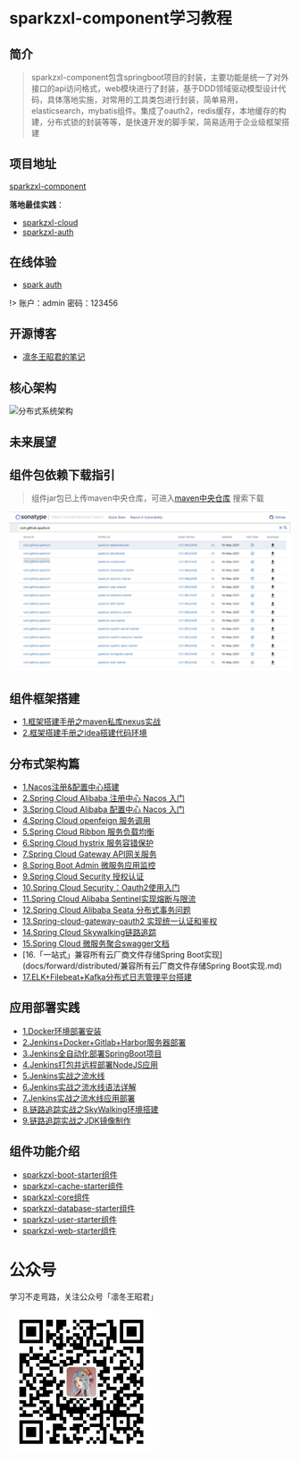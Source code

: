 # sparkzxl-component学习教程

## 简介

> sparkzxl-component包含springboot项目的封装，主要功能是统一了对外接口的api访问格式，web模块进行了封装，基于DDD领域驱动模型设计代码，具体落地实施，对常用的工具类包进行封装，简单易用，elasticsearch，mybatis组件。集成了oauth2，redis缓存，本地缓存的构建，分布式锁的封装等等，是快速开发的脚手架，简易适用于企业级框架搭建

## 项目地址

[sparkzxl-component](https://github.com/sparkzxl/sparkzxl-component.git)

**落地最佳实践**：

- [sparkzxl-cloud](https://github.com/sparkzxl/sparkzxl-cloud.git)
- [sparkzxl-auth](https://github.com/sparkzxl/sparkzxl-auth.git)

## 在线体验

- [spark auth](http://119.45.182.28:3000/login)

!> 账户：admin 密码：123456

## 开源博客

- [凛冬王昭君的笔记](https://www.sparksys.top)

## 核心架构

![分布式系统架构](https://oss.sparksys.top/sparkzxl-component/distributed-architecture.jpg)

## 未来展望

## 组件包依赖下载指引

> 组件jar包已上传maven中央仓库，可进入[maven中央仓库](https://search.maven.org/) 搜索下载

![nexus-compoment.png](docs/images/nexus-compoment.png)

## 组件框架搭建

- [1.框架搭建手册之maven私库nexus实战](docs/forward/framework/框架搭建手册之maven私库nexus实战.md)
- [2.框架搭建手册之idea搭建代码环境](docs/forward/framework/框架搭建手册之idea搭建代码环境.md)

## 分布式架构篇

- [1.Nacos注册&配置中心搭建](docs/forward/distributed/分布式架构之Nacos注册&配置中心搭建.md)
- [2.Spring Cloud Alibaba 注册中心 Nacos 入门](docs/forward/distributed/分布式架构之SpringCloudAlibaba注册中心Nacos入门.md)
- [3.Spring Cloud Alibaba 配置中心 Nacos 入门](docs/forward/distributed/分布式架构之SpringCloudAlibaba配置中心Nacos入门.md)
- [4.Spring Cloud openfeign 服务调用](docs/forward/222)
- [5.Spring Cloud Ribbon 服务负载均衡](docs/forward/222)
- [6.Spring Cloud hystrix 服务容错保护](docs/forward/222)
- [7.Spring Cloud Gateway API网关服务](docs/forward/222)
- [8.Spring Boot Admin 微服务应用监控](docs/forward/222)
- [9.Spring Cloud Security 授权认证](docs/forward/222)
- [10.Spring Cloud Security：Oauth2使用入门](docs/forward/222)
- [11.Spring Cloud Alibaba Sentinel实现熔断与限流](docs/forward/222)
- [12.Spring Cloud Alibaba Seata 分布式事务问题](docs/forward/222)
- [13.Spring-cloud-gateway-oauth2 实现统一认证和鉴权](docs/forward/222)
- [14.Spring Cloud Skywalking链路追踪](docs/forward/222)
- [15.Spring Cloud 微服务聚合swagger文档](docs/forward/222)
- [16.「一站式」兼容所有云厂商文件存储Spring Boot实现](docs/forward/distributed/兼容所有云厂商文件存储Spring Boot实现.md)
- [17.ELK+Filebeat+Kafka分布式日志管理平台搭建](docs/forward/distributed/分布式架构之ELK+Filebeat+Kafka分布式日志管理平台搭建.md)

## 应用部署实践

- [1.Docker环境部署安装](docs/forward/deploy/Docker环境部署安装.md)
- [2.Jenkins+Docker+Gitlab+Harbor服务器部署](docs/forward/deploy/Jenkins+Docker+Gitlab+Harbor服务器部署.md)
- [3.Jenkins全自动化部署SpringBoot项目](docs/forward/deploy/Jenkins全自动化部署SpringBoot项目.md)
- [4.Jenkins打包并远程部署NodeJS应用](docs/forward/deploy/Jenkins打包并远程部署NodeJS应用.md)
- [5.Jenkins实战之流水线](docs/forward/deploy/Jenkins实战之流水线.md)
- [6.Jenkins实战之流水线语法详解](docs/forward/deploy/Jenkins实战之流水线语法详解.md)
- [7.Jenkins实战之流水线应用部署](docs/forward/deploy/Jenkins实战之流水线应用部署.md)
- [8.链路追踪实战之SkyWalking环境搭建](docs/forward/distributed/链路追踪实战之SkyWalking环境搭建.md)
- [9.链路追踪实战之JDK镜像制作](docs/forward/distributed/链路追踪实战之JDK镜像制作.md)

## 组件功能介绍

- [sparkzxl-boot-starter组件](docs/forward/component/sparkzxl-boot.md)
- [sparkzxl-cache-starter组件](docs/forward/component/sparkzxl-cache.md)
- [sparkzxl-core组件](docs/forward/component/sparkzxl-core.md)
- [sparkzxl-database-starter组件](docs/forward/component/sparkzxl-database.md)
- [sparkzxl-user-starter组件](docs/forward/component/sparkzxl-user.md)
- [sparkzxl-web-starter组件](docs/forward/component/sparkzxl-web.md)

# 公众号

学习不走弯路，关注公众号「凛冬王昭君」

![wechat-sparkzxl.jpg](docs/images/wechat-sparkzxl.jpg)
